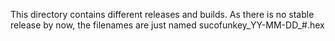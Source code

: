This directory contains different releases and builds. 
As there is no stable release by now, the filenames are just named sucofunkey_YY-MM-DD_#.hex